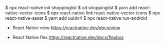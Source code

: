 


$ npx react-native init shoppinglist
$ cd shoppinglist
$ yarn add react-native-vector-icons
$ npx react-native link react-native-vector-icons
$ npx react-native-asset
$ yarn add uuidv4
$ npx react-native run-android


* React Native view
https://reactnative.dev/docs/view

* React Native flex
https://reactnative.dev/docs/flexbox

